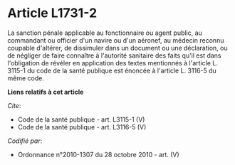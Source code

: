 # Article L1731-2

La sanction pénale applicable au fonctionnaire ou agent public, au commandant ou officier d'un navire ou d'un aéronef, au
médecin reconnu coupable d'altérer, de dissimuler dans un document ou une déclaration, ou de négliger de faire connaître à
l'autorité sanitaire des faits qu'il est dans l'obligation de révéler en application des textes mentionnés à l'article L.
3115-1 du code de la santé publique est énoncée à l'article L. 3116-5 du même code.

**Liens relatifs à cet article**

_Cite_:

  - Code de la santé publique - art. L3115-1 (V)
  - Code de la santé publique - art. L3116-5 (V)

_Codifié par_:

  - Ordonnance n°2010-1307 du 28 octobre 2010 - art. (V)
